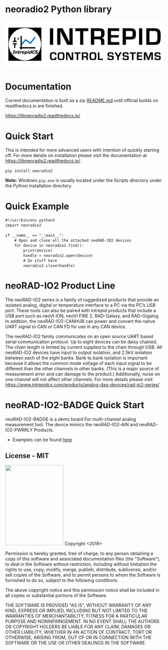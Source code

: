 # neoradio2 Python library
![Intrepid Control Systems, Inc.](IntrepidCS_logo.png)

# Documentation

Current documentation is built as a zip [README.md](docs/html/html.zip) until official builds on readthedocs.io are finished.

https://libneoradio2.readthedocs.io/


# Quick Start

This is intended for more advanced users with intention of quickly starting off. For more details on installation please visit the documentation at https://libneoradio2.readthedocs.io/.

```pip install neoradio2```

**Note:** Windows `pip.exe` is usually located under the Scripts directory under the Python installation directory.


# Quick Example
```
#!/usr/bin/env python3
import neoradio2

if __name__ == "__main__":
    # Open and close all the attached neoRAD-IO2 devices
    for device in neoradio2.find():
        print(device)
        handle = neoradio2.open(device)
        # Do stuff here
        neoradio2.close(handle)

```

# neoRAD-IO2 Product Line

The neoRAD-IO2 series is a family of ruggedized products that provide an isolated analog, digital or temperature interface to a PC via the PC’s USB port. These tools can also be paired with Intrepid products that include a USB port such as neoVI ION, neoVI FIRE 2, RAD-Galaxy, and RAD-Gigalog. In addition, the neoRAD-IO2-CANHUB can power and convert the native UART signal to CAN or CAN FD for use in any CAN device.

The neoRAD-IO2 family communicates on an open source UART based serial communication protocol. Up to eight devices can be daisy chained. The chain length is limited by current supplied to the chain through USB. All neoRAD-IO2 devices have input to output isolation, and 2.5kV isolation between each of the eight banks. Bank to bank isolation is important because it allows the common mode voltage of each input signal to be different than the other channels in other banks. (This is a major source of measurement error and can damage to the product.) Additionally, noise on one channel will not affect other channels. For more details please visit https://www.intrepidcs.com/products/analog-daq-devices/rad-io2-series/


# neoRAD-IO2-BADGE Quick Start

neoRAD-IO2-BADGE is a demo board For multi-channel analog measurement tool. The device mimics the neoRAD-IO2-AIN and neoRAD-IO2-PWRRLY Products.

* Examples can be found [here](example/badge/) 

## License - MIT

<img src="https://opensource.org/files/OSI_Approved_License.png" width="185" height="254">
Copyright <2019> <Intrepid Control Systems, Inc.>

Permission is hereby granted, free of charge, to any person obtaining a copy of this software and associated documentation files (the "Software"), to deal in the Software without restriction, including without limitation the rights to use, copy, modify, merge, publish, distribute, sublicense, and/or sell copies of the Software, and to permit persons to whom the Software is furnished to do so, subject to the following conditions:

The above copyright notice and this permission notice shall be included in all copies or substantial portions of the Software.

THE SOFTWARE IS PROVIDED "AS IS", WITHOUT WARRANTY OF ANY KIND, EXPRESS OR IMPLIED, INCLUDING BUT NOT LIMITED TO THE WARRANTIES OF MERCHANTABILITY, FITNESS FOR A PARTICULAR PURPOSE AND NONINFRINGEMENT. IN NO EVENT SHALL THE AUTHORS OR COPYRIGHT HOLDERS BE LIABLE FOR ANY CLAIM, DAMAGES OR OTHER LIABILITY, WHETHER IN AN ACTION OF CONTRACT, TORT OR OTHERWISE, ARISING FROM, OUT OF OR IN CONNECTION WITH THE SOFTWARE OR THE USE OR OTHER DEALINGS IN THE SOFTWARE.




